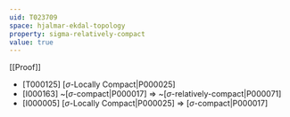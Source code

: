 ```yaml
---
uid: T023709
space: hjalmar-ekdal-topology
property: sigma-relatively-compact
value: true
---
```

[[Proof]]

* [T000125] [$\sigma$-Locally Compact|P000025]
* [I000163] ~[$\sigma$-compact|P000017] => ~[$\sigma$-relatively-compact|P000071]
* [I000005] [$\sigma$-Locally Compact|P000025] => [$\sigma$-compact|P000017]

